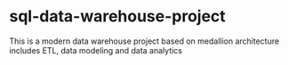 # sql-data-warehouse-project
This is a modern data warehouse project based on medallion architecture includes ETL, data modeling and data analytics

